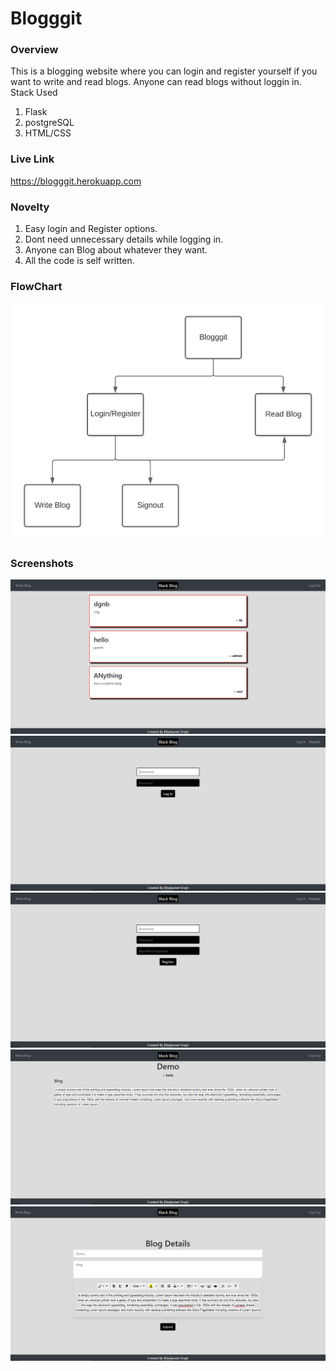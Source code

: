 # Blogggit

### Overview
This is a blogging website where you can login and register yourself if you want to write and read blogs. Anyone can read blogs without loggin in.
Stack Used
1. Flask
2. postgreSQL
3. HTML/CSS

### Live Link
https://blogggit.herokuapp.com

### Novelty
1. Easy login and Register options.
2. Dont need unnecessary details while logging in.
3. Anyone can Blog about whatever they want.
4. All the code is self written.

### FlowChart

![flow](screenshots/flow.png)


### Screenshots

![one](screenshots/one.PNG)
![one](screenshots/two.PNG)
![one](screenshots/three.PNG)
![one](screenshots/four.PNG)
![one](screenshots/five.PNG)
